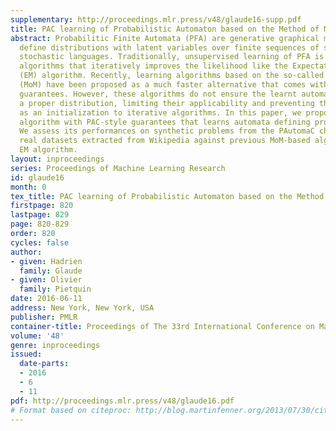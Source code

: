 ```yaml
---
supplementary: http://proceedings.mlr.press/v48/glaude16-supp.pdf
title: PAC learning of Probabilistic Automaton based on the Method of Moments
abstract: Probabilitic Finite Automata (PFA) are generative graphical models that
  define distributions with latent variables over finite sequences of symbols, a.k.a.
  stochastic languages. Traditionally, unsupervised learning of PFA is performed through
  algorithms that iteratively improves the likelihood like the Expectation-Maximization
  (EM) algorithm. Recently, learning algorithms based on the so-called Method of Moments
  (MoM) have been proposed as a much faster alternative that comes with PAC-style
  guarantees. However, these algorithms do not ensure the learnt automata to model
  a proper distribution, limiting their applicability and preventing them to serve
  as an initialization to iterative algorithms. In this paper, we propose a new MoM-based
  algorithm with PAC-style guarantees that learns automata defining proper distributions.
  We assess its performances on synthetic problems from the PAutomaC challenge and
  real datasets extracted from Wikipedia against previous MoM-based algorithms and
  EM algorithm.
layout: inproceedings
series: Proceedings of Machine Learning Research
id: glaude16
month: 0
tex_title: PAC learning of Probabilistic Automaton based on the Method of Moments
firstpage: 820
lastpage: 829
page: 820-829
order: 820
cycles: false
author:
- given: Hadrien
  family: Glaude
- given: Olivier
  family: Pietquin
date: 2016-06-11
address: New York, New York, USA
publisher: PMLR
container-title: Proceedings of The 33rd International Conference on Machine Learning
volume: '48'
genre: inproceedings
issued:
  date-parts:
  - 2016
  - 6
  - 11
pdf: http://proceedings.mlr.press/v48/glaude16.pdf
# Format based on citeproc: http://blog.martinfenner.org/2013/07/30/citeproc-yaml-for-bibliographies/
---
```

